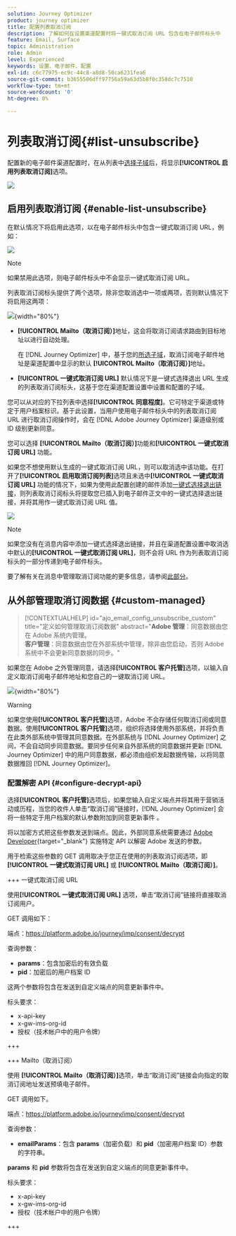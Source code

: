 ```yaml
---
solution: Journey Optimizer
product: journey optimizer
title: 配置列表取消订阅
description: 了解如何在设置渠道配置时将一键式取消订阅 URL 包含在电子邮件标头中
feature: Email, Surface
topic: Administration
role: Admin
level: Experienced
keywords: 设置、电子邮件、配置
exl-id: c6c77975-ec9c-44c8-a8d8-50ca6231fea6
source-git-commit: b3655506dff97756a59a63d5b8f0c358dc7c7510
workflow-type: tm+mt
source-wordcount: '0'
ht-degree: 0%

---
```


# 列表取消订阅{#list-unsubscribe}

<!--Do not modify - Legal Review Done -->

配置新的电子邮件渠道配置时，在从列表中[选择子域](email-settings.md#subdomains-and-ip-pools)后，将显示&#x200B;**[!UICONTROL 启用列表取消订阅]**&#x200B;选项。

![](assets/preset-list-unsubscribe.png)

## 启用列表取消订阅 {#enable-list-unsubscribe}

在默认情况下将启用此选项，以在电子邮件标头中包含一键式取消订阅 URL，例如：

![](assets/preset-list-unsubscribe-header.png)

>[!NOTE]
>
>如果禁用此选项，则电子邮件标头中不会显示一键式取消订阅 URL。

列表取消订阅标头提供了两个选项，除非您取消选中一项或两项，否则默认情况下将启用这两项：

![](assets/surface-list-unsubscribe.png){width="80%"}

* **[!UICONTROL Mailto（取消订阅）]**&#x200B;地址，这会将取消订阅请求路由到目标地址以进行自动处理。

  在 [!DNL Journey Optimizer] 中，基于您的[所选子域](#subdomains-and-ip-pools)，取消订阅电子邮件地址是渠道配置中显示的默认 **[!UICONTROL Mailto（取消订阅）]**&#x200B;地址。<!--With this method, clicking the Unsubscribe link sends a pre-filled email to the unsubscribe address specified in the email header.-->

* **[!UICONTROL 一键式取消订阅 URL]** 默认情况下是一键式选择退出 URL 生成的列表取消订阅标头，这基于您在渠道配置设置中设置和配置的子域。<!--With this method, clicking the Unsubscribe link directly unsubscribes the user, requiring only a single action to unsubscribe.-->

您可以从对应的下拉列表中选择&#x200B;**[!UICONTROL 同意程度]**。它可特定于渠道或特定于用户档案标识。基于此设置，当用户使用电子邮件标头中的列表取消订阅 URL 进行取消订阅操作时，会在 [!DNL Adobe Journey Optimizer] 渠道级别或 ID 级别更新同意。

您可以选择 **[!UICONTROL Mailto（取消订阅）]**&#x200B;功能和&#x200B;**[!UICONTROL 一键式取消订阅 URL]** 功能。

如果您不想使用默认生成的一键式取消订阅 URL，则可以取消选中该功能。在打开了&#x200B;**[!UICONTROL 启用取消订阅列表]**&#x200B;选项且未选中&#x200B;**[!UICONTROL 一键式取消订阅 URL]** 功能的情况下，如果为使用此配置创建的邮件添加[一键式选择退出链接](../email/email-opt-out.md#one-click-opt-out)，则列表取消订阅标头将提取您已插入到电子邮件正文中的一键式选择退出链接，并将其用作一键式取消订阅 URL 值。

![](assets/preset-list-unsubscribe-opt-out-url.png)

>[!NOTE]
>
>如果您没有在消息内容中添加一键式选择退出链接，并且在渠道配置设置中取消选中默认的&#x200B;**[!UICONTROL 一键式取消订阅 URL]**，则不会将 URL 作为列表取消订阅标头的一部分传递到电子邮件标头。

要了解有关在消息中管理取消订阅功能的更多信息，请参阅[此部分](../email/email-opt-out.md#unsubscribe-header)。

## 从外部管理取消订阅数据 {#custom-managed}

>[!CONTEXTUALHELP]
>id="ajo_email_config_unsubscribe_custom"
>title="定义如何管理取消订阅数据"
>abstract="**Adobe 管理**：同意数据由您在 Adobe 系统内管理。<br>**客户管理**：同意数据由您在外部系统中管理，除非由您启动，否则 Adobe 系统中不会更新同意数据的同步。"

如果您在 Adobe 之外管理同意，请选择&#x200B;**[!UICONTROL 客户托管]**&#x200B;选项，以输入自定义取消订阅电子邮件地址和您自己的一键取消订阅 URL。

![](assets/surface-list-unsubscribe-custom.png){width="80%"}

>[!WARNING]
>
>如果您使用&#x200B;**[!UICONTROL 客户托管]**&#x200B;选项，Adobe 不会存储任何取消订阅或同意数据。使用&#x200B;**[!UICONTROL 客户托管]**&#x200B;选项，组织将选择使用外部系统，并将负责在此类外部系统中管理其同意数据。在外部系统与 [!DNL Journey Optimizer] 之间，不会自动同步同意数据。要同步任何来自外部系统的同意数据并更新 [!DNL Journey Optimizer] 中的用户同意数据，都必须由组织发起数据传输，以将同意数据推回 [!DNL Journey Optimizer]。

### 配置解密 API {#configure-decrypt-api}

选择&#x200B;**[!UICONTROL 客户托管]**&#x200B;选项后，如果您输入自定义端点并将其用于营销活动或历程，当您的收件人单击“取消订阅”链接时，[!DNL Journey Optimizer] 会将一些特定于用户档案的默认参数附加到同意更新事件 <!--sent to the custom endpoint -->。

将以加密方式把这些参数发送到端点。因此，外部同意系统需要通过 [Adobe Developer](https://developer.adobe.com){target="_blank"} 实施特定 API 以解密 Adobe 发送的参数。

用于检索这些参数的 GET 调用取决于您正在使用的列表取消订阅选项，即&#x200B;**[!UICONTROL 一键式取消订阅 URL]** 或 **[!UICONTROL Mailto（取消订阅）]**。

<!--To configure the API to send back the information to [!DNL Adobe Journey Optimizer] when a recipient has unsubscribed using the List unsubscribe option with custom endpoints, follow the steps below.-->

+++ 一键式取消订阅 URL

使用&#x200B;**[!UICONTROL 一键式取消订阅 URL]** 选项，单击“取消订阅”链接将直接取消订阅用户。

GET 调用如下：

端点：https://platform.adobe.io/journey/imp/consent/decrypt

查询参数：

* **params**：包含加密后的有效负载
* **pid**：加密后的用户档案 ID

这两个参数将包含在发送到自定义端点的同意更新事件中。

标头要求：

* x-api-key
* x-gw-ims-org-id
* 授权（技术帐户中的用户令牌）

+++

+++ Mailto（取消订阅）

使用 **[!UICONTROL Mailto（取消订阅）]**&#x200B;选项，单击“取消订阅”链接会向指定的取消订阅地址发送预填电子邮件。

GET 调用如下。

端点：https://platform.adobe.io/journey/imp/consent/decrypt

查询参数：

* **emailParams**：包含 **params**（加密负载）和 **pid**（加密用户档案 ID）参数的字符串。

**params** 和 **pid** 参数将包含在发送到自定义端点的同意更新事件中。

标头要求：

* x-api-key
* x-gw-ims-org-id
* 授权（技术帐户中的用户令牌）

+++
